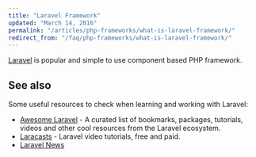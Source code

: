 ```yaml
---
title: "Laravel Framework"
updated: "March 14, 2016"
permalink: "/articles/php-frameworks/what-is-laravel-framework/"
redirect_from: "/faq/php-frameworks/what-is-laravel-framework/"
---
```


[Laravel](http://laravel.com/) is popular and simple to use component based PHP
framework.

## See also

Some useful resources to check when learning and working with Laravel:

* [Awesome Laravel](https://github.com/chiraggude/awesome-laravel) - A curated list of bookmarks, packages, tutorials, videos and other cool resources from the Laravel ecosystem.
* [Laracasts](https://laracasts.com/) - Laravel video tutorials, free and paid.
* [Laravel News](https://laravel-news.com/)
